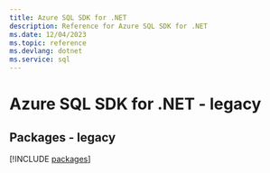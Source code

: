 ```yaml
---
title: Azure SQL SDK for .NET
description: Reference for Azure SQL SDK for .NET
ms.date: 12/04/2023
ms.topic: reference
ms.devlang: dotnet
ms.service: sql
---
```

# Azure SQL SDK for .NET - legacy
## Packages - legacy
[!INCLUDE [packages](sql-index.md)]